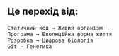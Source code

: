 ## **Це перехід від:**
```
Статичний код → Живий організм
Програма → Еволюційна форма життя  
Розробка → Цифрова біологія
Git → Генетика
```
